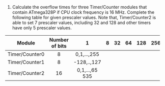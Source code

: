 1. Calculate the overflow times for three Timer/Counter modules that contain ATmega328P if CPU clock frequency is 16 MHz. Complete the following table for given prescaler values. Note that, Timer/Counter2 is able to set 7 prescaler values, including 32 and 128 and other timers have only 5 prescaler values.

| **Module** | **Number of bits** |**1** | **8** |**32** |**64** |**128** |**256** |**1024** |
| :-: | :-: | :-: | :-: |:-: |:-: |:-: |:-: |:-: |
| Timer/Counter0 | 8 | 0,1,...,255 |  | | | | | |
| Timer/Counter1 | 8 | -128,..,127|  | | | | | |
| Timer/Counter2 | 16 | 0,1,...,65 535|  | | | | | |
